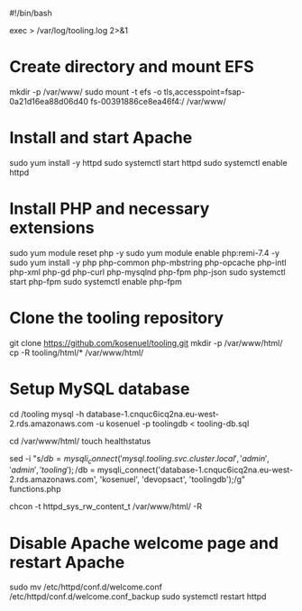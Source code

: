 #!/bin/bash

exec > /var/log/tooling.log 2>&1

# Create directory and mount EFS
mkdir -p /var/www/
sudo mount -t efs -o tls,accesspoint=fsap-0a21d16ea88d06d40 fs-00391886ce8ea46f4:/ /var/www/

# Install and start Apache
sudo yum install -y httpd
sudo systemctl start httpd
sudo systemctl enable httpd

# Install PHP and necessary extensions
sudo yum module reset php -y
sudo yum module enable php:remi-7.4 -y
sudo yum install -y php php-common php-mbstring php-opcache php-intl php-xml php-gd php-curl php-mysqlnd php-fpm php-json
sudo systemctl start php-fpm
sudo systemctl enable php-fpm

# Clone the tooling repository
git clone https://github.com/kosenuel/tooling.git
mkdir -p /var/www/html/
cp -R tooling/html/* /var/www/html/

# Setup MySQL database
cd /tooling
mysql -h database-1.cnquc6icq2na.eu-west-2.rds.amazonaws.com -u kosenuel -p toolingdb < tooling-db.sql

cd /var/www/html/
touch healthstatus

sed -i "s/$db = mysqli_connect('mysql.tooling.svc.cluster.local', 'admin', 'admin', 'tooling');/$db = mysqli_connect('database-1.cnquc6icq2na.eu-west-2.rds.amazonaws.com', 'kosenuel', 'devopsact', 'toolingdb');/g" functions.php

chcon -t httpd_sys_rw_content_t /var/www/html/ -R

# Disable Apache welcome page and restart Apache
sudo mv /etc/httpd/conf.d/welcome.conf /etc/httpd/conf.d/welcome.conf_backup
sudo systemctl restart httpd
